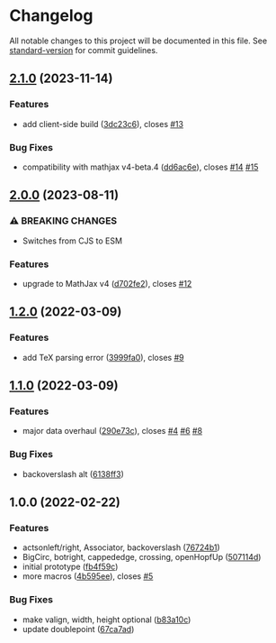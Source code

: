 # Changelog

All notable changes to this project will be documented in this file. See [standard-version](https://github.com/conventional-changelog/standard-version) for commit guidelines.

## [2.1.0](https://github.com/AmerMathSoc/mathjax-dbnsymb/compare/v2.0.0...v2.1.0) (2023-11-14)


### Features

* add client-side build ([3dc23c6](https://github.com/AmerMathSoc/mathjax-dbnsymb/commit/3dc23c68de9b45f75c91805ee45d5f70675bd9a8)), closes [#13](https://github.com/AmerMathSoc/mathjax-dbnsymb/issues/13)


### Bug Fixes

* compatibility with mathjax v4-beta.4 ([dd6ac6e](https://github.com/AmerMathSoc/mathjax-dbnsymb/commit/dd6ac6ea47de6621a8e6e969f99d3563ee2ccd9e)), closes [#14](https://github.com/AmerMathSoc/mathjax-dbnsymb/issues/14) [#15](https://github.com/AmerMathSoc/mathjax-dbnsymb/issues/15)

## [2.0.0](https://github.com/AmerMathSoc/mathjax-dbnsymb/compare/v1.2.0...v2.0.0) (2023-08-11)


### ⚠ BREAKING CHANGES

* Switches from CJS to ESM

### Features

* upgrade to MathJax v4 ([d702fe2](https://github.com/AmerMathSoc/mathjax-dbnsymb/commit/d702fe2324bd2ebe53719c57e8f955872962c81c)), closes [#12](https://github.com/AmerMathSoc/mathjax-dbnsymb/issues/12)

## [1.2.0](https://github.com/AmerMathSoc/mathjax-dbnsymb/compare/v1.1.0...v1.2.0) (2022-03-09)


### Features

* add TeX parsing error ([3999fa0](https://github.com/AmerMathSoc/mathjax-dbnsymb/commit/3999fa04a3c515a480ef0cd987a1b5de1188c4ec)), closes [#9](https://github.com/AmerMathSoc/mathjax-dbnsymb/issues/9)

## [1.1.0](https://github.com/AmerMathSoc/mathjax-dbnsymb/compare/v1.0.0...v1.1.0) (2022-03-09)


### Features

* major data overhaul ([290e73c](https://github.com/AmerMathSoc/mathjax-dbnsymb/commit/290e73c1599b1201c17f0c3c889babace3427f4a)), closes [#4](https://github.com/AmerMathSoc/mathjax-dbnsymb/issues/4) [#6](https://github.com/AmerMathSoc/mathjax-dbnsymb/issues/6) [#8](https://github.com/AmerMathSoc/mathjax-dbnsymb/issues/8)


### Bug Fixes

* backoverslash alt ([6138ff3](https://github.com/AmerMathSoc/mathjax-dbnsymb/commit/6138ff31d7b0d2ac6a11457e4eab1f5d13cdb882))

## 1.0.0 (2022-02-22)


### Features

*  actsonleft/right, Associator, backoverslash ([76724b1](https://github.com/AmerMathSoc/mathjax-dbnsymb/commit/76724b18feea3b1632453e6e5ce7e88cec201a44))
* BigCirc, botright, cappededge, crossing, openHopfUp ([507114d](https://github.com/AmerMathSoc/mathjax-dbnsymb/commit/507114deb9f6baa74be3854313e305010817a27a))
* initial prototype ([fb4f59c](https://github.com/AmerMathSoc/mathjax-dbnsymb/commit/fb4f59c995a469ddd316a5ca6d4a62b8ee1e1f9f))
* more macros ([4b595ee](https://github.com/AmerMathSoc/mathjax-dbnsymb/commit/4b595ee11ca8d88a65ed115ada2e891d5fec6e81)), closes [#5](https://github.com/AmerMathSoc/mathjax-dbnsymb/issues/5)


### Bug Fixes

* make valign, width, height optional ([b83a10c](https://github.com/AmerMathSoc/mathjax-dbnsymb/commit/b83a10ccc02a1d2069600759dae3f28319bf841f))
* update doublepoint ([67ca7ad](https://github.com/AmerMathSoc/mathjax-dbnsymb/commit/67ca7ad81745782c7ce58628e57c36ba778b1049))
